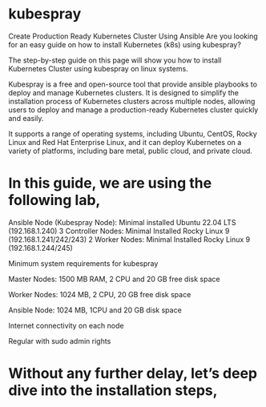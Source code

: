 # kubespray
Create Production Ready Kubernetes Cluster Using Ansible
Are you looking for an easy guide on how to install Kubernetes (k8s) using kubespray?

The step-by-step guide on this page will show you how to install Kubernetes Cluster using kubespray on linux systems.

Kubespray is a free and open-source tool that provide ansible playbooks to deploy and manage Kubernetes clusters. It is designed to simplify the installation process of Kubernetes clusters across multiple nodes, allowing users to deploy and manage a production-ready Kubernetes cluster quickly and easily.

It supports a range of operating systems, including Ubuntu, CentOS, Rocky Linux and Red Hat Enterprise Linux, and it can deploy Kubernetes on a variety of platforms, including bare metal, public cloud, and private cloud.

# In this guide, we are using the following lab,

Ansible Node (Kubespray Node): Minimal installed Ubuntu 22.04 LTS (192.168.1.240)
3 Controller Nodes: Minimal Installed Rocky Linux 9 (192.168.1.241/242/243)
2 Worker Nodes: Minimal Installed Rocky Linux 9 (192.168.1.244/245)

Minimum system requirements for kubespray

Master Nodes: 1500 MB RAM, 2 CPU and 20 GB free disk space

Worker Nodes: 1024 MB, 2 CPU, 20 GB free disk space

Ansible Node: 1024 MB, 1CPU and 20 GB disk space

Internet connectivity on each node

Regular with sudo admin rights

# Without any further delay, let’s deep dive into the installation steps,

